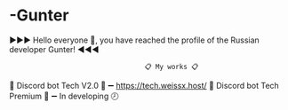 # -Gunter
▶▶▶ Hello everyone 👋, you have reached the profile of the Russian developer Gunter! ◀◀◀

                                      📋 My works 📋
🤖 Discord bot Tech V2.0 🤖 ➖ https://tech.weissx.host/
🤖 Discord bot Tech Premium 🤖 ➖ In developing 🕗

